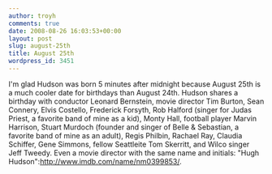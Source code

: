 ```yaml
---
author: troyh
comments: true
date: 2008-08-26 16:03:53+00:00
layout: post
slug: august-25th
title: August 25th
wordpress_id: 3451
---
```


I'm glad Hudson was born 5 minutes after midnight because August 25th is a much cooler date for birthdays than August 24th. Hudson shares a birthday with conductor Leonard Bernstein, movie director Tim Burton, Sean Connery, Elvis Costello, Frederick Forsyth, Rob Halford (singer for Judas Priest, a favorite band of mine as a kid), Monty Hall, football player Marvin Harrison, Stuart Murdoch (founder and singer of Belle & Sebastian, a favorite band of mine as an adult), Regis Philbin, Rachael Ray, Claudia Schiffer, Gene Simmons, fellow Seattleite Tom Skerritt, and Wilco singer Jeff Tweedy. Even a movie director with the same name and initials: "Hugh Hudson":http://www.imdb.com/name/nm0399853/.
